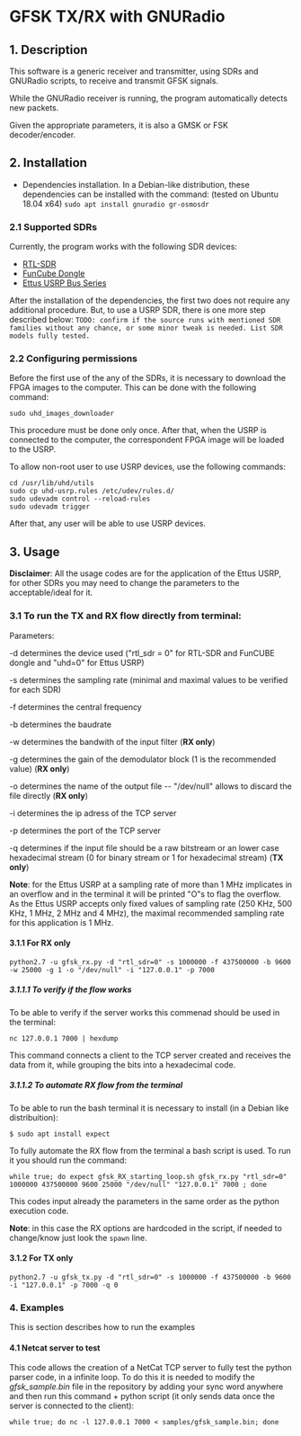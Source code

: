 # GFSK TX/RX with GNURadio


## 1. Description 

This software is a generic receiver and transmitter, using SDRs and GNURadio scripts, to receive and transmit GFSK signals.

While the GNURadio receiver is running, the program automatically detects new packets.

Given the appropriate parameters, it is also a GMSK or FSK decoder/encoder.


## 2. Installation

- Dependencies installation. In a Debian-like distribution, these dependencies can be installed with the command: (tested on Ubuntu 18.04 x64)
`sudo apt install gnuradio gr-osmosdr`



### 2.1 Supported SDRs

Currently, the program works with the following SDR devices:

* [RTL-SDR](https://www.rtl-sdr.com/about-rtl-sdr/)
* [FunCube Dongle](http://www.funcubedongle.com/)
* [Ettus USRP Bus Series](https://www.ettus.com/product/category/USRP-Bus-Series)

After the installation of the dependencies, the first two does not require any additional procedure. But, to use a USRP SDR, there is one more step described below:
`TODO: confirm if the source runs with mentioned SDR families without any chance, or some minor tweak is needed. List SDR models fully tested.`

### 2.2 Configuring permissions

Before the first use of the any of the SDRs, it is necessary to download the FPGA images to the computer. This can be done with the following command:

`sudo uhd_images_downloader`

This procedure must be done only once. After that, when the USRP is connected to the computer, the correspondent FPGA image will be loaded to the USRP.

To allow non-root user to use USRP devices, use the following commands:

```  
cd /usr/lib/uhd/utils
sudo cp uhd-usrp.rules /etc/udev/rules.d/
sudo udevadm control --reload-rules
sudo udevadm trigger
```

After that, any user will be able to use USRP devices.



## 3. Usage

**Disclaimer**: All the usage codes are for the application of the Ettus USRP, for other SDRs you may need to change the parameters to the acceptable/ideal for it.

### 3.1 To run the TX and RX flow directly from terminal:

Parameters:

-d determines the device used ("rtl_sdr = 0" for RTL-SDR and FunCUBE dongle and "uhd=0" for Ettus USRP)

-s determines the sampling rate (minimal and maximal values to be verified for each SDR)

-f determines the central frequency

-b determines the baudrate

-w determines the bandwith of the input filter (**RX only**)

-g determines the gain of the demodulator block (1 is the recommended value) (**RX only**)

-o determines the name of the output file -- "/dev/null" allows to discard the file directly (**RX only**)

-i determines the ip adress of the TCP server

-p determines the port of the TCP server

-q determines if the input file should be a raw bitstream or an lower case hexadecimal stream (0 for binary stream or 1 for hexadecimal stream) (**TX only**)

**Note**: for the Ettus USRP at a sampling rate of more than 1 MHz implicates in an overflow and in the terminal it will be printed "O"s to flag the overflow. As the Ettus USRP accepts only fixed values of sampling rate (250 KHz, 500 KHz, 1 MHz, 2 MHz and 4 MHz), the maximal recommended sampling rate for this application is 1 MHz.

#### 3.1.1 For RX only

`python2.7 -u gfsk_rx.py -d "rtl_sdr=0" -s 1000000 -f 437500000 -b 9600 -w 25000 -g 1 -o "/dev/null" -i "127.0.0.1" -p 7000`

##### 3.1.1.1 To verify if the flow works


To be able to verify if the server works this commenad should be used in the terminal:

`nc 127.0.0.1 7000 | hexdump`

This command connects a client to the TCP server created and receives the data from it, while grouping the bits into a hexadecimal code. 

##### 3.1.1.2 To automate RX flow from the terminal

To be able to run the bash terminal it is necessary to install (in a Debian like distribuition):

`$ sudo apt install expect `

To fully automate the RX flow from the terminal a bash script is used. To run it you should run the command:

`while true; do expect gfsk_RX_starting_loop.sh gfsk_rx.py "rtl_sdr=0" 1000000 437500000 9600 25000 "/dev/null" "127.0.0.1" 7000 ; done`

This codes input already the parameters in the same order as the python execution code.

**Note**: in this case the RX options are hardcoded in the script, if needed to change/know just look the `spawn` line.

#### 3.1.2 For TX only 

`python2.7 -u gfsk_tx.py -d "rtl_sdr=0" -s 1000000 -f 437500000 -b 9600 -i "127.0.0.1" -p 7000 -q 0`

### 4.  Examples

This is section describes how to run the examples

#### 4.1 Netcat server to test

This code allows the creation of a NetCat TCP server to fully test the python parser code, in a infinite loop. To do this it is needed to modify the *gfsk_sample.bin* file in the repository by adding your sync word anywhere and then run this command + python script (it only sends data once the server is connected to the client):

`while true; do nc -l 127.0.0.1 7000 < samples/gfsk_sample.bin; done`
